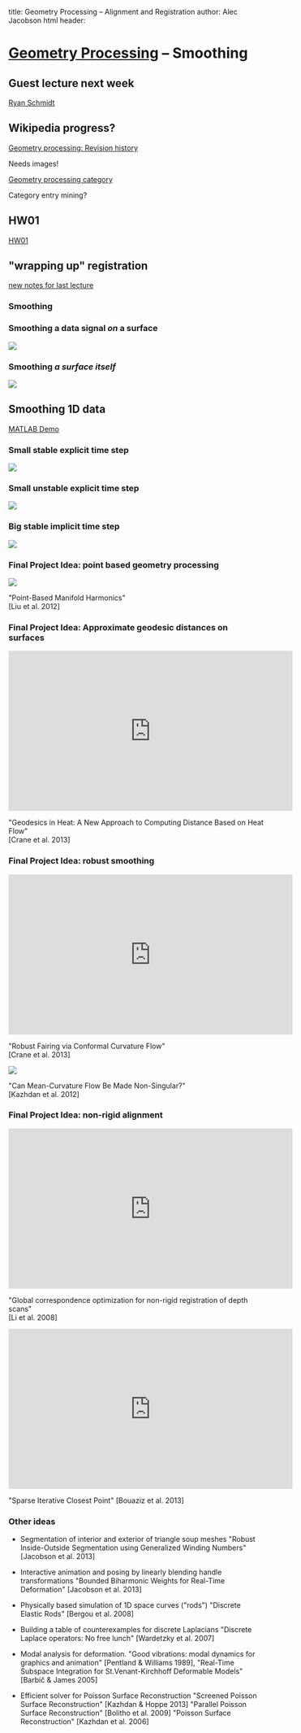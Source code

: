 title: Geometry Processing – Alignment and Registration
author: Alec Jacobson
html header:  <link rel="stylesheet" href=../style.css>
<link rel="stylesheet" href=style.css>
<script src="https://ajax.googleapis.com/ajax/libs/jquery/3.1.0/jquery.min.js"></script>
<script type="text/javascript" src="http://cdn.mathjax.org/mathjax/latest/MathJax.js?config=TeX-AMS-MML_HTMLorMML"></script>

# [Geometry Processing](../index.html) – Smoothing

## Guest lecture next week

[Ryan Schmidt](http://www.rms80.com)

## Wikipedia progress?

[Geometry processing: Revision history](https://en.wikipedia.org/w/index.php?title=Geometry_processing&action=history)

Needs images!

[Geometry processing category](https://en.wikipedia.org/wiki/Category:Geometry_processing)

Category entry mining?

## HW01

[HW01](https://github.com/alecjacobson/geometry-processing-introduction)

## "wrapping up" registration 

[new notes for last lecture](registration.html#sofienbouazizsphdthesis)


### Smoothing 

### Smoothing a data signal _on_ a surface

![](images/plane-smooth-signal.gif)

### Smoothing _a surface itself_

![](images/plane-smooth-geometry.gif)


## Smoothing 1D data

[MATLAB Demo](/Applications/MATLAB_R2017a.app)

### Small stable explicit time step

![](images/1d-smoothing-explicit-stable.gif)

### Small unstable explicit time step

![](images/1d-smoothing-explicit-unstable.gif)

### Big stable implicit time step

![](images/1d-smoothing-implicit.gif)

### Final Project Idea: point based geometry processing

![](images/point-based-manifold-harmonics.jpg)

"Point-Based Manifold Harmonics"  
[Liu et al. 2012]

### Final Project Idea: Approximate geodesic distances on surfaces

<iframe width="560" height="315"
src="https://www.youtube.com/embed/aCSxkfducnw" frameborder="0"
allowfullscreen></iframe>

"Geodesics in Heat: A New Approach to Computing Distance Based on Heat Flow"  
[Crane et al. 2013]

### Final Project Idea: robust smoothing

<iframe width="560" height="315"
src="https://www.youtube.com/embed/mIUi1zIUQJw" frameborder="0"
allowfullscreen></iframe>

"Robust Fairing via Conformal Curvature Flow"  
[Crane et al. 2013]  

![](images/can-mean-curvature-flow-lucy.jpg)

"Can Mean-Curvature Flow Be Made Non-Singular?"  
[Kazhdan et al. 2012]

### Final Project Idea: non-rigid alignment

<iframe width="560" height="315"
src="https://www.youtube.com/embed/wLXtZes2ojQ" frameborder="0"
allowfullscreen></iframe>

"Global correspondence optimization for non-rigid registration of depth scans"  
[Li et al. 2008]

<iframe width="560" height="315"
src="https://www.youtube.com/embed/ii2vHBwlmo8" frameborder="0"
allowfullscreen></iframe>

"Sparse Iterative Closest Point"
[Bouaziz et al. 2013]


### Other ideas

- Segmentation of interior and exterior of triangle soup meshes
  "Robust Inside-Outside Segmentation using Generalized Winding Numbers"
  [Jacobson et al. 2013]

- Interactive animation and posing by linearly blending handle transformations
  "Bounded Biharmonic Weights for Real-Time Deformation"
  [Jacobson et al. 2013]

- Physically based simulation of 1D space curves ("rods")
  "Discrete Elastic Rods"
  [Bergou et al. 2008]

- Building a table of counterexamples for discrete Laplacians
  "Discrete Laplace operators: No free lunch"
  [Wardetzky et al. 2007]

- Modal analysis for deformation. "Good vibrations: modal dynamics for graphics
  and animation" [Pentland & Williams 1989], "Real-Time Subspace Integration
  for St.Venant-Kirchhoff Deformable Models" [Barbič & James 2005] 

- Efficient solver for Poisson Surface Reconstruction
  "Screened Poisson Surface Reconstruction" [Kazhdan & Hoppe 2013]
  "Parallel Poisson Surface Reconstruction" [Bolitho et al. 2009]
  "Poisson Surface Reconstruction" [Kazhdan et al. 2006]

<script>
var images = $("figure img");
$.each(images, function() {
    $(this).replaceWith($("<a href='"+this.src+"'>"+this.outerHTML+"</a>"));
    });
</script>
